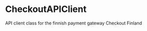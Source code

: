 CheckoutAPIClient
=================

API client class for the finnish payment gateway Checkout Finland
